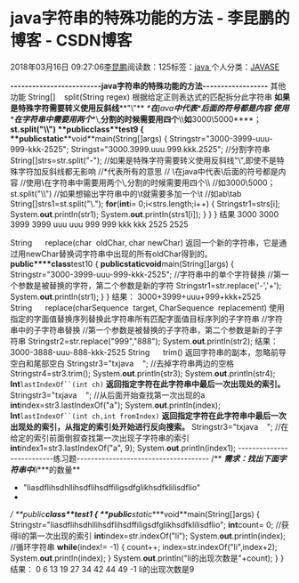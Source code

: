 
# java字符串的特殊功能的方法 - 李昆鹏的博客 - CSDN博客


2018年03月16日 09:27:06[李昆鹏](https://me.csdn.net/weixin_41547486)阅读数：125标签：[java																](https://so.csdn.net/so/search/s.do?q=java&t=blog)个人分类：[JAVASE																](https://blog.csdn.net/weixin_41547486/article/category/7484968)


**-------------------------java字符串的特殊功能的方法------------------**
其他功能
String[]    split(String regex)
根据给定正则表达式的匹配拆分此字符串
**如果是特殊字符需要转义使用反斜线****"\\"**
**\****在****java****中代表****\****后面的符号都是内容**
**使用****\****在字符串中需要用两个****\\,****分割的时候需要用四个****\\\\****如****3000\\5000****；****st.split("\\\\")**
**public****class**test9 {
**public****static****void**main(String[]args) {
Stringstr="3000-3999-uuu-999-kkk-2525";
Stringst="3000.3999.uuu.999.kkk.2525";
//分割字符串
String[]strs=str.split("-");
//如果是特殊字符需要转义使用反斜线"\\",即使不是特殊字符加反斜线都无影响
//*代表所有的意思
// \在java中代表\后面的符号都是内容
//使用\在字符串中需要用两个\\,分割的时候需要用四个\\\\
//如3000\\5000；st.split("\\\\")
//如果想输出字符串中的\t就需要多加一个\\t
//如ab\\tab
String[]strs1=st.split("\\.");
**for**(**int**i= 0;i<strs.length;i++) {
Stringstr1=strs[i];
System.**out**.println(str1);
System.**out**.println(strs1[i]);
}
}
}
结果
3000
3000
3999
3999
uuu
uuu
999
999
kkk
kkk
2525
2525

String      replace(char  oldChar, char newChar)
返回一个新的字符串，它是通过用newChar替换词字符串中出现的所有oldChar得到的。
**public****class**test10 {
**public****static****void**main(String[]args) {
Stringstr="3000-3999-uuu-999-kkk-2525";
//字符串中的单个字符替换
//第一个参数是被替换的字符，第二个参数是新的字符
Stringstr1=str.replace('-','+');
System.**out**.println(str1);
}
}
结果：
3000+3999+uuu+999+kkk+2525
String      replace(charSequence  target, CharSequence  replacement)
使用指定的字面值替换序列替换此字符串所有匹配字面值目标序列的子字符串
//字符串中的子字符串替换
//第一个参数是被替换的子字符串，第二个参数是新的子字符串
Stringstr2=str.replace("999","888");
System.**out**.println(str2);
结果：
3000-3888-uuu-888-kkk-2525
String      trim()
返回字符串的副本，忽略前导空白和尾部空白
Stringstr3="txjava    ";
//去掉字符串两边的空格
Stringstr4=str3.trim();
System.**out**.println(str3);
System.**out**.println(str4);
**Int**`lastIndexOf``(int ch)`
**返回指定字符在此字符串中最后一次出现处的索引。**
Stringstr3="txjava    ";
//从后面开始查找第一次出现的a
**int**index=str3.lastIndexOf("a");
System.**out**.println(index);
**Int**`lastIndexOf``(int ch,int fromIndex)`
**返回指定字符在此字符串中最后一次出现处的索引，从指定的索引处开始进行反向搜索。**
Stringstr3="txjava    ";
//在给定的索引前面倒叙查找第一次出现子字符串的索引
**int**index1=str3.lastIndexOf("a", 9);
System.**out**.println(index1);
--------------------------练习题-------------------------------------
/**
***需求：找出下面字符串中****li****的数量**
* "liasdflihsdhllihsdflihsdffiligsdfglikhsdfklilisdflio"
*
*/
**public****class**test1 {
**public****static****void**main(String[]args) {
Stringstr="liasdflihsdhllihsdflihsdffiligsdfglikhsdfklilisdflio";
**int**count= 0;
//获得li的第一次出现的索引
**int**index=str.indexOf("li");
System.**out**.println(index);
//循环字符串
**while**(index!= -1) {
count++;
index=str.indexOf("li",index+2);
System.**out**.println(index);
}
System.**out**.println("li的出现次数是"+count);
}
}
结果：
0
6
13
19
27
34
42
44
49
-1
li的出现次数是9


